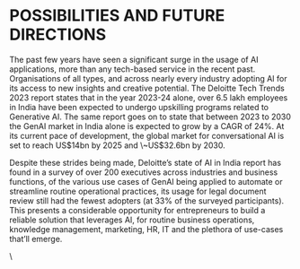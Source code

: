 # POSSIBILITIES AND FUTURE DIRECTIONS

The past few years have seen a significant surge in the usage of AI applications, more than any tech-based service in the recent past. Organisations of all types, and across nearly every industry adopting AI for its access to new insights and creative potential. The Deloitte Tech Trends 2023 report states that in the year 2023-24 alone, over 6.5 lakh employees in India have been expected to undergo upskilling programs related to Generative AI. The same report goes on to state that between 2023 to 2030 the GenAI market in India alone is expected to grow by a CAGR of 24%. At its current pace of development, the global market for conversational AI is set to reach US$14bn by 2025 and \~US$32.6bn by 2030.

Despite these strides being made, Deloitte’s state of AI in India report has found in a survey of over 200 executives across industries and business functions, of the various use cases of GenAI being applied to automate or streamline routine operational practices, its usage for legal document review still had the fewest adopters (at 33% of the surveyed participants). This presents a considerable opportunity for entrepreneurs to build a reliable solution that leverages AI, for routine business operations, knowledge management, marketing, HR, IT and the plethora of use-cases that’ll emerge.&#x20;

\
